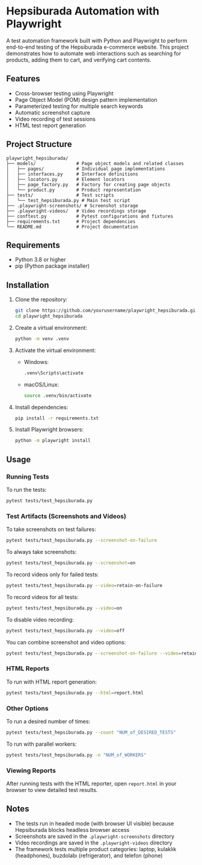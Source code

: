 # Hepsiburada Automation with Playwright

A test automation framework built with Python and Playwright to perform end-to-end testing of the Hepsiburada e-commerce website. This project demonstrates how to automate web interactions such as searching for products, adding them to cart, and verifying cart contents.

## Features

- Cross-browser testing using Playwright
- Page Object Model (POM) design pattern implementation
- Parameterized testing for multiple search keywords
- Automatic screenshot capture
- Video recording of test sessions
- HTML test report generation

## Project Structure

```
playwright_hepsiburada/
├── models/               # Page object models and related classes
│   ├── pages/            # Individual page implementations
│   ├── interfaces.py     # Interface definitions
│   ├── locators.py       # Element locators
│   ├── page_factory.py   # Factory for creating page objects
│   └── product.py        # Product representation
├── tests/                # Test scripts
│   └── test_hepsiburada.py # Main test script
├── .playwright-screenshots/ # Screenshot storage
├── .playwright-videos/   # Video recordings storage
├── conftest.py           # Pytest configurations and fixtures
├── requirements.txt      # Project dependencies
└── README.md             # Project documentation
```

## Requirements

- Python 3.8 or higher
- pip (Python package installer)

## Installation

1. Clone the repository:
   ```bash
   git clone https://github.com/yourusername/playwright_hepsiburada.git
   cd playwright_hepsiburada
   ```

2. Create a virtual environment:
   ```bash
   python -m venv .venv
   ```

3. Activate the virtual environment:
   - Windows:
     ```bash
     .venv\Scripts\activate
     ```
   - macOS/Linux:
     ```bash
     source .venv/bin/activate
     ```

4. Install dependencies:
   ```bash
   pip install -r requirements.txt
   ```

5. Install Playwright browsers:
   ```bash
   python -m playwright install
   ```

## Usage

### Running Tests

To run the tests:
```bash
pytest tests/test_hepsiburada.py
```

### Test Artifacts (Screenshots and Videos)

To take screenshots on test failures:
```bash
pytest tests/test_hepsiburada.py --screenshot-on-failure
```

To always take screenshots:
```bash
pytest tests/test_hepsiburada.py --screenshot=on
```

To record videos only for failed tests:
```bash
pytest tests/test_hepsiburada.py --video=retain-on-failure
```

To record videos for all tests:
```bash
pytest tests/test_hepsiburada.py --video=on
```

To disable video recording:
```bash
pytest tests/test_hepsiburada.py --video=off
```

You can combine screenshot and video options:
```bash
pytest tests/test_hepsiburada.py --screenshot-on-failure --video=retain-on-failure
```

### HTML Reports

To run with HTML report generation:
```bash
pytest tests/test_hepsiburada.py --html=report.html
```

### Other Options

To run a desired number of times:
```bash
pytest tests/test_hepsiburada.py --count "NUM_of_DESIRED_TESTS" 
```

To run with parallel workers:
```bash
pytest tests/test_hepsiburada.py -n "NUM_of_WORKERS" 
```

### Viewing Reports

After running tests with the HTML reporter, open `report.html` in your browser to view detailed test results.

## Notes

- The tests run in headed mode (with browser UI visible) because Hepsiburada blocks headless browser access
- Screenshots are saved in the `.playwright-screenshots` directory
- Video recordings are saved in the `.playwright-videos` directory
- The framework tests multiple product categories: laptop, kulaklık (headphones), buzdolabı (refrigerator), and telefon (phone)
